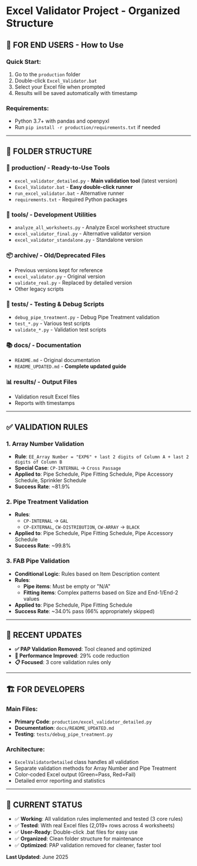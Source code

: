 # Excel Validator Project - Organized Structure

## 🚀 **FOR END USERS** - How to Use

### Quick Start:
1. Go to the `production` folder
2. Double-click `Excel_Validator.bat`
3. Select your Excel file when prompted
4. Results will be saved automatically with timestamp

### Requirements:
- Python 3.7+ with pandas and openpyxl
- Run `pip install -r production/requirements.txt` if needed

---

## 📁 **FOLDER STRUCTURE**

### 🎯 **production/** - Ready-to-Use Tools
- `excel_validator_detailed.py` - **Main validation tool** (latest version)
- `Excel_Validator.bat` - **Easy double-click runner**
- `run_excel_validator.bat` - Alternative runner
- `requirements.txt` - Required Python packages

### 🔧 **tools/** - Development Utilities  
- `analyze_all_worksheets.py` - Analyze Excel worksheet structure
- `excel_validator_final.py` - Alternative validator version
- `excel_validator_standalone.py` - Standalone version

### 📦 **archive/** - Old/Deprecated Files
- Previous versions kept for reference
- `excel_validator.py` - Original version
- `validate_real.py` - Replaced by detailed version
- Other legacy scripts

### 🧪 **tests/** - Testing & Debug Scripts
- `debug_pipe_treatment.py` - Debug Pipe Treatment validation
- `test_*.py` - Various test scripts
- `validate_*.py` - Validation test scripts

### 📚 **docs/** - Documentation
- `README.md` - Original documentation  
- `README_UPDATED.md` - **Complete updated guide**

### 📊 **results/** - Output Files
- Validation result Excel files
- Reports with timestamps

---

## ✅ **VALIDATION RULES**

### 1. Array Number Validation
- **Rule**: `EE_Array Number = "EXP6" + last 2 digits of Column A + last 2 digits of Column B`
- **Special Case**: `CP-INTERNAL` → `Cross Passage`
- **Applied to**: Pipe Schedule, Pipe Fitting Schedule, Pipe Accessory Schedule, Sprinkler Schedule
- **Success Rate**: ~81.9%

### 2. Pipe Treatment Validation  
- **Rules**:
  - `CP-INTERNAL` → `GAL`
  - `CP-EXTERNAL`, `CW-DISTRIBUTION`, `CW-ARRAY` → `BLACK`
- **Applied to**: Pipe Schedule, Pipe Fitting Schedule, Pipe Accessory Schedule  
- **Success Rate**: ~99.8%

### 3. FAB Pipe Validation
- **Conditional Logic**: Rules based on Item Description content
- **Rules**:
  - **Pipe items**: Must be empty or "N/A"
  - **Fitting items**: Complex patterns based on Size and End-1/End-2 values
- **Applied to**: Pipe Schedule, Pipe Fitting Schedule
- **Success Rate**: ~34.0% pass (66% appropriately skipped)

---

## 🧹 **RECENT UPDATES**
- **✅ PAP Validation Removed**: Tool cleaned and optimized
- **🚀 Performance Improved**: 29% code reduction
- **📋 Focused**: 3 core validation rules only

---

## 🏗️ **FOR DEVELOPERS**

### Main Files:
- **Primary Code**: `production/excel_validator_detailed.py`
- **Documentation**: `docs/README_UPDATED.md`
- **Testing**: `tests/debug_pipe_treatment.py`

### Architecture:
- `ExcelValidatorDetailed` class handles all validation
- Separate validation methods for Array Number and Pipe Treatment
- Color-coded Excel output (Green=Pass, Red=Fail)
- Detailed error reporting and statistics

---

## 🎯 **CURRENT STATUS**
- ✅ **Working**: All validation rules implemented and tested (3 core rules)
- ✅ **Tested**: With real Excel files (2,019+ rows across 4 worksheets)
- ✅ **User-Ready**: Double-click .bat files for easy use
- ✅ **Organized**: Clean folder structure for maintenance
- ✅ **Optimized**: PAP validation removed for cleaner, faster tool

**Last Updated**: June 2025

